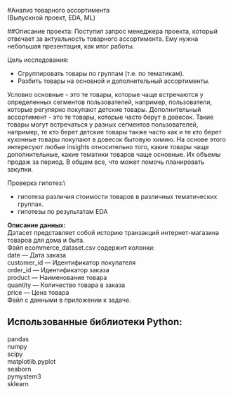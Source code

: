 #Анализ товарного ассортимента\
(Выпускной проект, EDA, ML)

##Описание проекта: 
Поступил запрос менеджера проекта, который отвечает за актуальность товарного ассортимента. Ему нужна небольшая презентация, как итог работы.

Цель исследования: 
- Сгруппировать товары по группам (т.е. по тематикам).
- Разбить товары на основной и дополнительный ассортименты.

Условно основные - это те товары, которые чаще встречаются у определенных сегментов пользователей, например, пользователи, которые регулярно покупают детские товары.
Дополнительный ассортимент - это те товары, которые часто берут в довесок. Такие товары могут встречаться у разных сегментов пользователей, например, те кто берет детские товары также часто как и те кто берет кухонные товары покупают в довесок бытовую химию. На основе этого интересуют любые insights относительно того, какие товары чаще дополнительные, какие тематики товаров чаще основные. Их объемы продаж за период. В общем все, что может помочь планировать закупки.

Проверка гипотез:\
- гипотеза различия стоимости товаров в различных тематических группах.
- гипотезы по результатам EDA


**Описание данных:**\
Датасет представляет собой историю транзакций интернет-магазина товаров для дома и быта.\
Файл ecommerce_dataset.csv содержит колонки:\
date — Дата заказа\
customer_id — Идентификатор покупателя\
order_id — Идентификатор заказа\
product — Наименование товара\
quantity — Количество товара в заказа\
price — Цена товара\
Файл с данными в приложении к задаче.


## Использованные библиотеки Python:
pandas\
numpy\
scipy\
matplotlib.pyplot\
seaborn\
pymystem3\
sklearn
